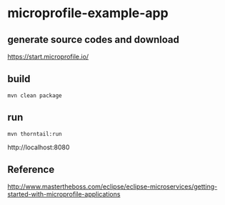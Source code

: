 # microprofile-example-app

## generate source codes and download

https://start.microprofile.io/

## build

```
mvn clean package
```

## run

```
mvn thorntail:run
```

http://localhost:8080

## Reference
http://www.mastertheboss.com/eclipse/eclipse-microservices/getting-started-with-microprofile-applications

